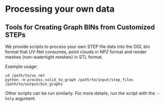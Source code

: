 # Processing your own data
## Tools for Creating Graph BINs from Customized STEPs

We provide scripts to process your own STEP file data into the DGL bin format that UV-Net consumes, point clouds in NPZ format and render meshes (non-watertight meshes) in STL format.

Example usage:

```
cd /path/to/uv_net
python -m process.solid_to_graph /path/to/input/step_files /path/to/output/bin_graphs
```

Other scripts can be run similarly. For more details, run the script with the `--help` argument.

